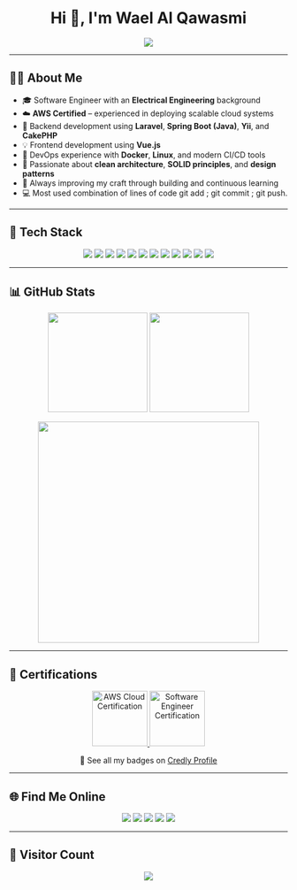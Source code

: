 <!-- GitHub Profile README -->
<h1 align="center">Hi 👋, I'm Wael Al Qawasmi</h1>

<p align="center">
  <img src="https://readme-typing-svg.demolab.com/?lines=Software+Engineer+%7C+AWS+Certified;Backend+Specialist+%7C+Laravel%2C+Spring+Boot%2C+CakePHP;Docker+%7C+Linux+%7C+Cloud+Engineer&center=true&width=800&height=45&color=36BCF7&vCenter=true&pause=1000&size=22" />
</p>

---

## 👨‍💻 About Me

- 🎓 Software Engineer with an **Electrical Engineering** background  
- ☁️ **AWS Certified** – experienced in deploying scalable cloud systems  
- 🧱 Backend development using **Laravel**, **Spring Boot (Java)**, **Yii**, and **CakePHP**  
- 💡 Frontend development using **Vue.js**  
- 🐳 DevOps experience with **Docker**, **Linux**, and modern CI/CD tools  
- 🧠 Passionate about **clean architecture**, **SOLID principles**, and **design patterns**  
- 🌱 Always improving my craft through building and continuous learning
- 💻 Most used combination of lines of code git add ; git commit ; git push.


---
## 🧠 Tech Stack

<p align="center">
  <!-- Languages & Frameworks -->
  <img src="https://img.shields.io/badge/PHP-777BB4?style=for-the-badge&logo=php&logoColor=white"/>
  <img src="https://img.shields.io/badge/Laravel-F05340?style=for-the-badge&logo=laravel&logoColor=white"/>
  <img src="https://img.shields.io/badge/Spring_Boot-6DB33F?style=for-the-badge&logo=spring-boot&logoColor=white"/>
  <img src="https://img.shields.io/badge/CakePHP-D33C43?style=for-the-badge&logo=cakephp&logoColor=white"/>
  <img src="https://img.shields.io/badge/Yii-43B02A?style=for-the-badge&logo=yii&logoColor=white"/>
  <img src="https://img.shields.io/badge/JavaScript-F7DF1E?style=for-the-badge&logo=javascript&logoColor=black"/>
  <img src="https://img.shields.io/badge/Vue.js-4FC08D?style=for-the-badge&logo=vue.js&logoColor=white"/>
  
  <!-- Tools & Platforms -->
  <img src="https://img.shields.io/badge/Docker-2496ED?style=for-the-badge&logo=docker&logoColor=white"/>
  <img src="https://img.shields.io/badge/Linux-FCC624?style=for-the-badge&logo=linux&logoColor=black"/>
  <img src="https://img.shields.io/badge/AWS-232F3E?style=for-the-badge&logo=amazon-aws&logoColor=white"/>
  <img src="https://img.shields.io/badge/MySQL-00758F?style=for-the-badge&logo=mysql&logoColor=white"/>
  <img src="https://img.shields.io/badge/Git-F05032?style=for-the-badge&logo=git&logoColor=white"/>
</p>

---

## 📊 GitHub Stats

<p align="center">
  <img src="https://github-readme-stats.vercel.app/api?username=WaelAlQawasmi&count_private=true&theme=dracula&hide_border=true&show_icons=true" height="180"/>
  <img src="https://github-readme-streak-stats.herokuapp.com?user=WaelAlQawasmi&theme=dracula&hide_border=true" height="180"/>
</p>

<p align="center">
  <img src="https://github-readme-stats.vercel.app/api/top-langs?username=WaelAlQawasmi&layout=compact&hide_border=true&theme=dracula" width="400"/>
</p>

---

## 🏅 Certifications


<p align="center">
  <!-- AWS Cloud Certification -->
  <a href="https://www.credly.com/badges/e1915169-f155-45a0-befb-f1bff2e266cb" target="_blank">
    <img src="https://images.credly.com/size/340x340/images/2784d0d8-327c-406f-971e-9f0e15097003/image.png" alt="AWS Cloud Certification" width="100"/>
  </a>
  
  <!-- Software Engineering Certification -->
  <a href="https://www.credly.com/badges/7f865efc-8fd0-48f0-ad8f-8a1b24d36287" target="_blank">
    <img src="https://images.credly.com/size/340x340/images/c91c5a3f-1026-4d8a-9669-b94ec05636e9/badge-1_2x_1__1_.png" alt="Software Engineer Certification" width="100"/>
  </a>
</p>

<p align="center">
  🔗 See all my badges on <a href="https://www.credly.com/users/wa-el-al-qawasmi" target="_blank">Credly Profile</a>
</p>


---

## 🌐 Find Me Online

<p align="center">
  <a href="https://github.com/WaelAlQawasmi"><img src="https://img.shields.io/badge/GitHub-181717?style=for-the-badge&logo=github&logoColor=white"/></a>
  <a href="https://www.linkedin.com/in/wael-al-qawasmi/"><img src="https://img.shields.io/badge/LinkedIn-0A66C2?style=for-the-badge&logo=linkedin&logoColor=white"/></a>
  <a href="https://leetcode.com/Wael-Al-alqawasmi/"><img src="https://img.shields.io/badge/LeetCode-FFA116?style=for-the-badge&logo=leetcode&logoColor=white"/></a>
  <a href="https://www.hackerrank.com/wael_alqawasmi?hr_r=1"><img src="https://img.shields.io/badge/HackerRank-2EC866?style=for-the-badge&logo=hackerrank&logoColor=white"/></a>
  <a href="https://www.credly.com/users/wa-el-al-qawasmi"><img src="https://img.shields.io/badge/Credly-F36F21?style=for-the-badge&logo=credly&logoColor=white"/></a>
</p>

---

## 👀 Visitor Count

<p align="center">
  <img src="https://profile-counter.glitch.me/WaelAlQawasmi/count.svg" />
</p>
